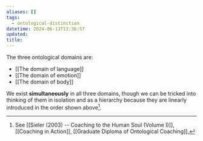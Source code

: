 ```yaml
---
aliases: []
tags:
  - ontological-distinction
datetime: 2024-06-13T13:36:57
updated: 
title: 
---
```

The three ontological domains are:

- [[The domain of language]]
- [[The domain of emotion]]
- [[The domain of body]]

We exist **simultaneously** in all three domains, though we can be tricked into thinking of them in isolation and as a hierarchy because they are linearly introduced in the order shown above[^1].

[^1]: See [[Sieler (2003) -- Coaching to the Human Soul (Volume I)]], [[Coaching in Action]], [[Graduate Diploma of Ontological Coaching]],